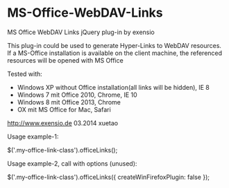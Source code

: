 MS-Office-WebDAV-Links
======================

MS Office WebDAV Links jQuery plug-in by exensio


This plug-in could be used to generate Hyper-Links to WebDAV resources.
If a MS-Office installation is available on the client machine, the referenced resources
will be opened with MS Office

Tested with:
 - Windows XP without Office installation(all links will be hidden), IE 8
 - Windows 7 mit Office 2010, Chrome, IE 10
 - Windows 8 mit Office 2013, Chrome
 - OX mit MS Office for Mac, Safari

http://www.exensio.de
03.2014 xuetao


Usage example-1:

$('.my-office-link-class').officeLinks();

Usage example-2, call with options (unused):

$('.my-office-link-class').officeLinks({
        createWinFirefoxPlugin: false
});



